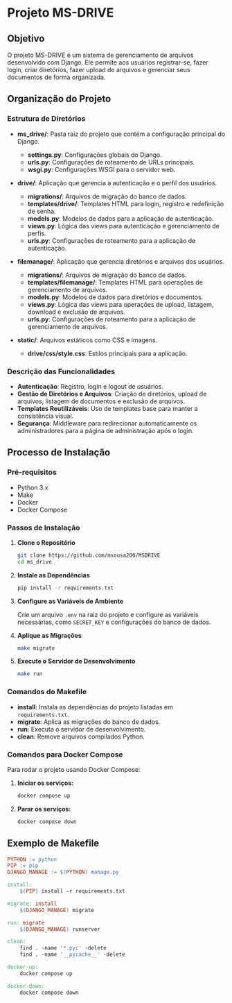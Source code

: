 # Projeto MS-DRIVE

## Objetivo

O projeto MS-DRIVE é um sistema de gerenciamento de arquivos desenvolvido com Django. Ele permite aos usuários registrar-se, fazer login, criar diretórios, fazer upload de arquivos e gerenciar seus documentos de forma organizada.

## Organização do Projeto

### Estrutura de Diretórios

- **ms_drive/**: Pasta raiz do projeto que contém a configuração principal do Django.
  - **settings.py**: Configurações globais do Django.
  - **urls.py**: Configurações de roteamento de URLs principais.
  - **wsgi.py**: Configurações WSGI para o servidor web.

- **drive/**: Aplicação que gerencia a autenticação e o perfil dos usuários.
  - **migrations/**: Arquivos de migração do banco de dados.
  - **templates/drive/**: Templates HTML para login, registro e redefinição de senha.
  - **models.py**: Modelos de dados para a aplicação de autenticação.
  - **views.py**: Lógica das views para autenticação e gerenciamento de perfis.
  - **urls.py**: Configurações de roteamento para a aplicação de autenticação.

- **filemanage/**: Aplicação que gerencia diretórios e arquivos dos usuários.
  - **migrations/**: Arquivos de migração do banco de dados.
  - **templates/filemanage/**: Templates HTML para operações de gerenciamento de arquivos.
  - **models.py**: Modelos de dados para diretórios e documentos.
  - **views.py**: Lógica das views para operações de upload, listagem, download e exclusão de arquivos.
  - **urls.py**: Configurações de roteamento para a aplicação de gerenciamento de arquivos.

- **static/**: Arquivos estáticos como CSS e imagens.
  - **drive/css/style.css**: Estilos principais para a aplicação.

### Descrição das Funcionalidades

- **Autenticação**: Registro, login e logout de usuários.
- **Gestão de Diretórios e Arquivos**: Criação de diretórios, upload de arquivos, listagem de documentos e exclusão de arquivos.
- **Templates Reutilizáveis**: Uso de templates base para manter a consistência visual.
- **Segurança**: Middleware para redirecionar automaticamente os administradores para a página de administração após o login.

## Processo de Instalação

### Pré-requisitos

- Python 3.x
- Make
- Docker
- Docker Compose

### Passos de Instalação

1. **Clone o Repositório**

    ```sh
    git clone https://github.com/msousa200/MSDRIVE
    cd ms_drive
    ```

2. **Instale as Dependências**

    ```sh
    pip install -r requirements.txt
    ```

3. **Configure as Variáveis de Ambiente**

    Crie um arquivo `.env` na raiz do projeto e configure as variáveis necessárias, como `SECRET_KEY` e configurações do banco de dados.

4. **Aplique as Migrações**

    ```sh
    make migrate
    ```

5. **Execute o Servidor de Desenvolvimento**

    ```sh
    make run
    ```

### Comandos do Makefile

- **install**: Instala as dependências do projeto listadas em `requirements.txt`.
- **migrate**: Aplica as migrações do banco de dados.
- **run**: Executa o servidor de desenvolvimento.
- **clean**: Remove arquivos compilados Python.

### Comandos para Docker Compose

Para rodar o projeto usando Docker Compose:

1. **Iniciar os serviços:**
    ```sh
    docker compose up
    ```

2. **Parar os serviços:**
    ```sh
    docker compose down
    ```

## Exemplo de Makefile

```makefile
PYTHON := python
PIP := pip
DJANGO_MANAGE := $(PYTHON) manage.py

install:
    $(PIP) install -r requirements.txt

migrate: install
    $(DJANGO_MANAGE) migrate

run: migrate
    $(DJANGO_MANAGE) runserver

clean:
    find . -name '*.pyc' -delete
    find . -name '__pycache__' -delete

docker-up:
    docker compose up

docker-down:
    docker compose down
